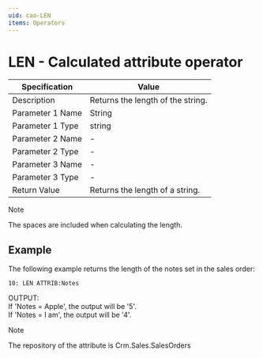 ```yaml
---
uid: cao-LEN
items: Operators
---
```


# LEN - Calculated attribute operator

| Specification         | Value                                                        |
| --------------------- | ------------------------------------------------------------ |
| Description           | Returns the length of the string.           |
| Parameter 1 Name      | String                                                         |
| Parameter 1 Type      | string                                    |
| Parameter 2 Name      | -                                                            |
| Parameter 2 Type      | -                                                            |
| Parameter 3 Name      | -                                                            |
| Parameter 3 Type      | -                                                            |
| Return Value          | Returns the length of a string.                                                  |

> [!NOTE] 
> 
> The spaces are included when calculating the length.

## Example

The following example returns the length of the notes set in the sales order:
```
10: LEN ATTRIB:Notes
```
OUTPUT: 
<br/> If 'Notes = Apple', the output will be '5'.
<br/> If 'Notes = I am', the output will be '4'. 

> [!NOTE] 
> 
> The repository of the attribute is Crm.Sales.SalesOrders
